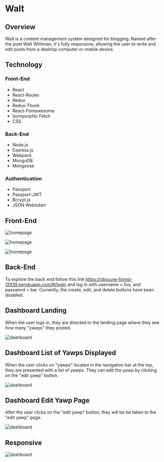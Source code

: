 Walt
====

Overview
--------
Walt is a content management system designed for blogging. Named after the poet Walt Whitman, it's fully responsive, allowing the user to write and edit posts from a desktop computer or mobile device. 

Technology
---------
### Front-End
- React
- React-Router
- Redux
- Redux-Thunk
- React-Fontawesome
- Isomporphic Fetch
- CSS

### Back-End
- Node.js
- Express.js
- Webpack
- MongoDB
- Mongoose

### Authentication
- Passport
- Passport-JWT
- Bcrypt.js
- JSON Webtoken

Front-End
---------

![homepage](/assets/home.png "Home Page")

![homepage](/assets/recent.png "Most Recent Post")

![homepage](/assets/list.png "List of Posts")


Back-End
--------

To explore the back end follow this link <https://obscure-forest-12939.herokuapp.com/#/login> and log in with username = foo, and password = bar. Currently, the create, edit, and delete buttons have been disabled. 

Dashboard Landing
-----------------
When the user logs in, they are directed to the landing page where they see how many "yawps" they posted.

![dashboard](/assets/d-landing.png "Dashboard Landing")

Dashboard List of Yawps Displayed
---------------------------------
When the user clicks on "yawps" located in the navigation bar at the top, they are presented with a list of yawps. They can edit the yawp by clicking on the "edit yawp" button.

![dashboard](/assets/d-list.png "Dashboard Yawp List")

Dashboard Edit Yawp Page
------------------------
After the user clicks on the "edit yawp" button, they will be be taken to the "edit yawp" page.

![dashboard](/assets/d-edit.png "Dashboard Edit")

Responsive
----------

![dashboard](/assets/rd-edit.png "Dashboard Edit")






